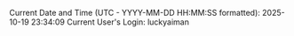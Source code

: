 Current Date and Time (UTC - YYYY-MM-DD HH:MM:SS formatted): 2025-10-19 23:34:09
Current User's Login: luckyaiman
